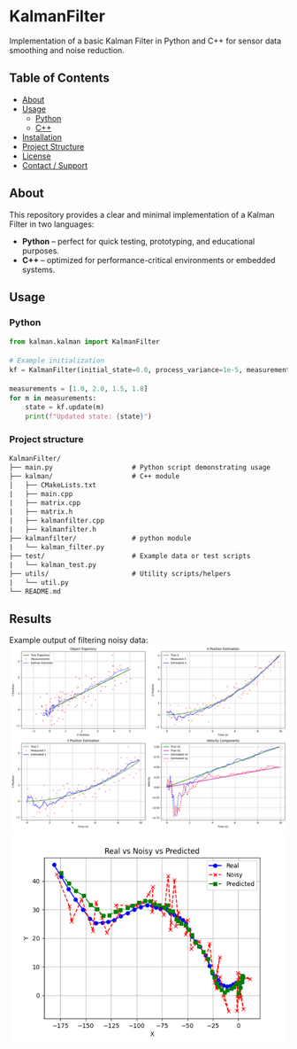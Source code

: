 # KalmanFilter

Implementation of a basic Kalman Filter in Python and C++ for sensor data smoothing and noise reduction.

## Table of Contents

- [About](#about)  
- [Usage](#usage)  
  - [Python](#python)  
  - [C++](#c++)  
- [Installation](#installation)  
- [Project Structure](#project-structure)  
- [License](#license)  
- [Contact / Support](#contact--support)

## About

This repository provides a clear and minimal implementation of a Kalman Filter in two languages:

- **Python** – perfect for quick testing, prototyping, and educational purposes.  
- **C++** – optimized for performance-critical environments or embedded systems.

## Usage

### Python

```python
from kalman.kalman import KalmanFilter

# Example initialization
kf = KalmanFilter(initial_state=0.0, process_variance=1e-5, measurement_variance=1e-2)

measurements = [1.0, 2.0, 1.5, 1.8]
for m in measurements:
    state = kf.update(m)
    print(f"Updated state: {state}")
```
### Project structure
```
KalmanFilter/
├── main.py                    # Python script demonstrating usage
├── kalman/                    # C++ module
│   ├── CMakeLists.txt
|   ├── main.cpp
|   ├── matrix.cpp
|   ├── matrix.h
|   ├── kalmanfilter.cpp
|   ├── kalmanfilter.h
├── kalmanfilter/              # python module
|   └── kalman_filter.py
├── test/                      # Example data or test scripts
|   └── kalman_test.py
├── utils/                     # Utility scripts/helpers
|   └── util.py
└── README.md
```

## Results

Example output of filtering noisy data:
![Filtered Data](test/plot.png) 
![Filtered Data](test/line_plot.png)
